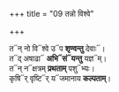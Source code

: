 +++
title = "09 तन्नो विश्वे"

+++


त᳓न् नो वि᳓श्वे उ᳓प **शृण्वन्तु** देवाः᳓।  
त᳓द् अषाढा᳓ **अभि᳓सं᳓यन्तु** यज्ञ᳓म्।  
त᳓न् न᳓क्षत्रम् **प्रथताम्** पशु᳓भ्यः।  
कृषि᳓र् वृष्टि᳓र् य᳓जमानाय **कल्पताम्**।  
